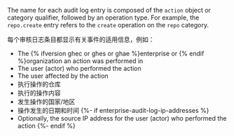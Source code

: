 The name for each audit log entry is composed of the `action` object or category qualifier, followed by an operation type. For example, the `repo.create` entry refers to the `create` operation on the `repo` category.

每个审核日志条目都显示有关事件的适用信息，例如：

- The {% ifversion ghec or ghes or ghae %}enterprise or {% endif %}organization an action was performed in
- The user (actor) who performed the action
- The user affected by the action
- 执行操作的仓库
- 执行的操作内容
- 发生操作的国家/地区
- 操作发生的日期和时间
{%- if enterprise-audit-log-ip-addresses %}
- Optionally, the source IP address for the user (actor) who performed the action
{%- endif %}
